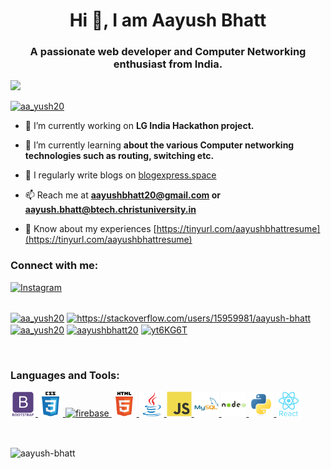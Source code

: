 <h1 align="center">Hi 👋, I am Aayush Bhatt</h1>
<h3 align="center">A passionate web developer and Computer Networking enthusiast from India.</h3>

<!-- <img src="/banner.png" alt="Banner" width="800" height="300" align="center" /> -->
<img src="https://storage.googleapis.com/gweb-uniblog-publish-prod/original_images/Dino_non-birthday_version.gif"/>
<p align="left"> <a href="https://twitter.com/aa_yush20" target="blank"><img src="https://img.shields.io/twitter/follow/aa_yush20?logo=twitter&style=for-the-badge" alt="aa_yush20" /></a> </p>

- 🔭 I’m currently working on **LG India Hackathon project.**

- 🌱 I’m currently learning **about the various Computer networking technologies such as routing, switching etc.**

- 📝 I regularly write blogs on [blogexpress.space](https://blogexpress.space)

- 📫 Reach me at **aayushbhatt20@gmail.com or aayush.bhatt@btech.christuniversity.in**

- 📄 Know about my experiences [https://tinyurl.com/aayushbhattresume](https://tinyurl.com/aayushbhattresume)

<h3 align="left">Connect with me:</h3>
<a href="https://www.linkedin.com/in/aayush-bhatt20/">
    <img
     alt="Instagram"
     src="https://img.shields.io/badge/LinkedIn-0e76a8?logo=linkedin&logoColor=white&style=for-the-badge"
   />
 </a> 
 <br>
 <br>
<p align="left">
<a href="https://twitter.com/aa_yush20" target="blank"><img align="center" src="https://raw.githubusercontent.com/rahuldkjain/github-profile-readme-generator/master/src/images/icons/Social/twitter.svg" alt="aa_yush20" height="30" width="40" /></a>
<a href="https://stackoverflow.com/users/https://stackoverflow.com/users/15959981/aayush-bhatt" target="blank"><img align="center" src="https://raw.githubusercontent.com/rahuldkjain/github-profile-readme-generator/master/src/images/icons/Social/stack-overflow.svg" alt="https://stackoverflow.com/users/15959981/aayush-bhatt" height="30" width="40" /></a>
<a href="https://instagram.com/aa_yush20" target="blank"><img align="center" src="https://raw.githubusercontent.com/rahuldkjain/github-profile-readme-generator/master/src/images/icons/Social/instagram.svg" alt="aa_yush20" height="30" width="40" /></a>
<a href="https://www.hackerrank.com/aayushbhatt20" target="blank"><img align="center" src="https://raw.githubusercontent.com/rahuldkjain/github-profile-readme-generator/master/src/images/icons/Social/hackerrank.svg" alt="aayushbhatt20" height="30" width="40" /></a>
<a href="https://discord.gg/yt6KG6T" target="blank"><img align="center" src="https://raw.githubusercontent.com/rahuldkjain/github-profile-readme-generator/master/src/images/icons/Social/discord.svg" alt="yt6KG6T" height="30" width="40" /></a>
</p>
<br>
<h3 align="left">Languages and Tools:</h3>
<p align="left"> <a href="https://getbootstrap.com" target="_blank"> <img src="https://raw.githubusercontent.com/devicons/devicon/master/icons/bootstrap/bootstrap-plain-wordmark.svg" alt="bootstrap" width="40" height="40"/> </a> 
<a href="https://www.w3schools.com/css/" target="_blank"> <img src="https://raw.githubusercontent.com/devicons/devicon/master/icons/css3/css3-original-wordmark.svg" alt="css3" width="40" height="40"/> </a> <a href="https://firebase.google.com/" target="_blank"> <img src="https://www.vectorlogo.zone/logos/firebase/firebase-icon.svg" alt="firebase" width="40" height="40"/> </a> <a href="https://www.w3.org/html/" target="_blank"> <img src="https://raw.githubusercontent.com/devicons/devicon/master/icons/html5/html5-original-wordmark.svg" alt="html5" width="40" height="40"/> </a> <a href="https://www.java.com" target="_blank"> <img src="https://raw.githubusercontent.com/devicons/devicon/master/icons/java/java-original.svg" alt="java" width="40" height="40"/> </a> <a href="https://developer.mozilla.org/en-US/docs/Web/JavaScript" target="_blank"> <img src="https://raw.githubusercontent.com/devicons/devicon/master/icons/javascript/javascript-original.svg" alt="javascript" width="40" height="40"/> </a> <a href="https://www.mysql.com/" target="_blank"> <img src="https://raw.githubusercontent.com/devicons/devicon/master/icons/mysql/mysql-original-wordmark.svg" alt="mysql" width="40" height="40"/> </a> <a href="https://nodejs.org" target="_blank"> <img src="https://raw.githubusercontent.com/devicons/devicon/master/icons/nodejs/nodejs-original-wordmark.svg" alt="nodejs" width="40" height="40"/> </a> <a href="https://www.python.org" target="_blank"> <img src="https://raw.githubusercontent.com/devicons/devicon/master/icons/python/python-original.svg" alt="python" width="40" height="40"/> </a> <a href="https://reactjs.org/" target="_blank"> <img src="https://raw.githubusercontent.com/devicons/devicon/master/icons/react/react-original-wordmark.svg" alt="react" width="40" height="40"/> </a> </p>
<br>

<p><img align="center" src="https://github-readme-stats.vercel.app/api?username=aayush-bhatt&show_icons=true&locale=en" alt="aayush-bhatt" /></p>
</p>


<br>

